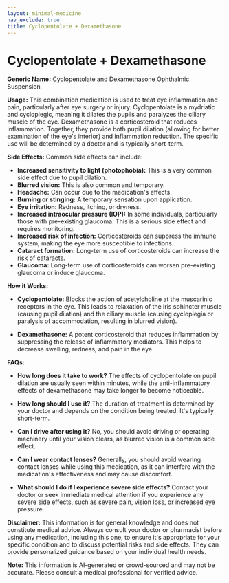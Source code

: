 ```yaml
---
layout: minimal-medicine
nav_exclude: true
title: Cyclopentolate + Dexamethasone
---
```


# Cyclopentolate + Dexamethasone

**Generic Name:** Cyclopentolate and Dexamethasone Ophthalmic Suspension

**Usage:**  This combination medication is used to treat eye inflammation and pain, particularly after eye surgery or injury.  Cyclopentolate is a mydriatic and cycloplegic, meaning it dilates the pupils and paralyzes the ciliary muscle of the eye. Dexamethasone is a corticosteroid that reduces inflammation.  Together, they provide both pupil dilation (allowing for better examination of the eye's interior) and inflammation reduction.  The specific use will be determined by a doctor and is typically short-term.

**Side Effects:**  Common side effects can include:

* **Increased sensitivity to light (photophobia):** This is a very common side effect due to pupil dilation.
* **Blurred vision:** This is also common and temporary.
* **Headache:**  Can occur due to the medication's effects.
* **Burning or stinging:** A temporary sensation upon application.
* **Eye irritation:** Redness, itching, or dryness.
* **Increased intraocular pressure (IOP):**  In some individuals, particularly those with pre-existing glaucoma.  This is a serious side effect and requires monitoring.
* **Increased risk of infection:**  Corticosteroids can suppress the immune system, making the eye more susceptible to infections.
* **Cataract formation:**  Long-term use of corticosteroids can increase the risk of cataracts.
* **Glaucoma:** Long-term use of corticosteroids can worsen pre-existing glaucoma or induce glaucoma.


**How it Works:**

* **Cyclopentolate:** Blocks the action of acetylcholine at the muscarinic receptors in the eye. This leads to relaxation of the iris sphincter muscle (causing pupil dilation) and the ciliary muscle (causing cycloplegia or paralysis of accommodation, resulting in blurred vision).

* **Dexamethasone:** A potent corticosteroid that reduces inflammation by suppressing the release of inflammatory mediators. This helps to decrease swelling, redness, and pain in the eye.


**FAQs:**

* **How long does it take to work?** The effects of cyclopentolate on pupil dilation are usually seen within minutes, while the anti-inflammatory effects of dexamethasone may take longer to become noticeable.

* **How long should I use it?** The duration of treatment is determined by your doctor and depends on the condition being treated.  It's typically short-term.

* **Can I drive after using it?** No, you should avoid driving or operating machinery until your vision clears, as blurred vision is a common side effect.

* **Can I wear contact lenses?**  Generally, you should avoid wearing contact lenses while using this medication, as it can interfere with the medication's effectiveness and may cause discomfort.

* **What should I do if I experience severe side effects?** Contact your doctor or seek immediate medical attention if you experience any severe side effects, such as severe pain, vision loss, or increased eye pressure.


**Disclaimer:** This information is for general knowledge and does not constitute medical advice.  Always consult your doctor or pharmacist before using any medication, including this one, to ensure it's appropriate for your specific condition and to discuss potential risks and side effects.  They can provide personalized guidance based on your individual health needs.


**Note:** This information is AI-generated or crowd-sourced and may not be accurate. Please consult a medical professional for verified advice.